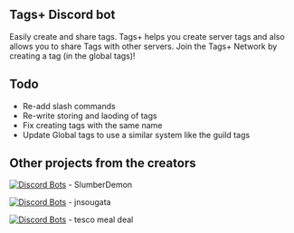 ## Tags+ Discord bot

Easily create and share tags. Tags+ helps you create server tags and also allows you to share Tags with other servers. Join the Tags+ Network by creating a tag (in 
the global tags)!

## Todo
- Re-add slash commands
- Re-write storing and laoding of tags
- Fix creating tags with the same name
- Update Global tags to use a similar system like the guild tags

## Other projects from the creators

[![Discord Bots](https://top.gg/api/widget/servers/823977552791339108.svg)](https://top.gg/bot/823977552791339108) - SlumberDemon

[![Discord Bots](https://top.gg/api/widget/servers/848304171814879273.svg)](https://top.gg/bot/848304171814879273) - jnsougata

[![Discord Bots](https://top.gg/api/widget/servers/860612939307810846.svg)](https://top.gg/bot/860612939307810846) - tesco meal deal



